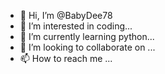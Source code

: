 - 👋 Hi, I’m @BabyDee78
- 👀 I’m interested in coding...
- 🌱 I’m currently learning python...
- 💞️ I’m looking to collaborate on ...
- 📫 How to reach me ...

<!---
BabyDee78/BabyDee78 is a ✨ special ✨ repository because its `README.md` (this file) appears on your GitHub profile.
You can click the Preview link to take a look at your changes.
--->
